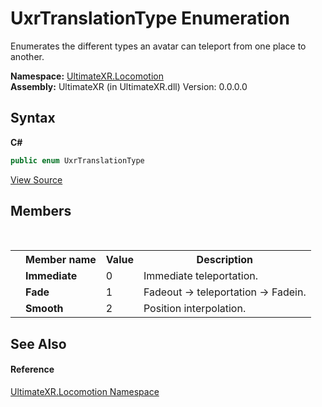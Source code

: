 # UxrTranslationType Enumeration
 

Enumerates the different types an avatar can teleport from one place to another.

**Namespace:**&nbsp;<a href="N_UltimateXR_Locomotion">UltimateXR.Locomotion</a><br />**Assembly:**&nbsp;UltimateXR (in UltimateXR.dll) Version: 0.0.0.0

## Syntax

**C#**<br />
``` C#
public enum UxrTranslationType
```

<a href="UltimateXR/Scripts/Locomotion/UxrTranslationType.cs" rel="noopener noreferrer" title="View the source code">View Source</a><br />

## Members
&nbsp;<table><tr><th></th><th>Member name</th><th>Value</th><th>Description</th></tr><tr><td /><td target="F:UltimateXR.Locomotion.UxrTranslationType.Immediate">**Immediate**</td><td>0</td><td>Immediate teleportation.</td></tr><tr><td /><td target="F:UltimateXR.Locomotion.UxrTranslationType.Fade">**Fade**</td><td>1</td><td>Fadeout -> teleportation -> Fadein.</td></tr><tr><td /><td target="F:UltimateXR.Locomotion.UxrTranslationType.Smooth">**Smooth**</td><td>2</td><td>Position interpolation.</td></tr></table>

## See Also


#### Reference
<a href="N_UltimateXR_Locomotion">UltimateXR.Locomotion Namespace</a><br />